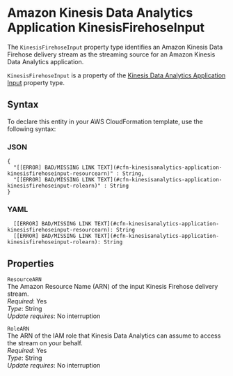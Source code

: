 # Amazon Kinesis Data Analytics Application KinesisFirehoseInput<a name="aws-properties-kinesisanalytics-application-kinesisfirehoseinput"></a>

The `KinesisFirehoseInput` property type identifies an Amazon Kinesis Data Firehose delivery stream as the streaming source for an Amazon Kinesis Data Analytics application\.

 `KinesisFirehoseInput` is a property of the [Kinesis Data Analytics Application Input](aws-properties-kinesisanalytics-application-input.md) property type\. 

## Syntax<a name="aws-properties-kinesisanalytics-application-kinesisfirehoseinput-syntax"></a>

To declare this entity in your AWS CloudFormation template, use the following syntax:

### JSON<a name="aws-properties-kinesisanalytics-application-kinesisfirehoseinput-syntax.json"></a>

```
{
  "[[ERROR] BAD/MISSING LINK TEXT](#cfn-kinesisanalytics-application-kinesisfirehoseinput-resourcearn)" : String,
  "[[ERROR] BAD/MISSING LINK TEXT](#cfn-kinesisanalytics-application-kinesisfirehoseinput-rolearn)" : String
}
```

### YAML<a name="aws-properties-kinesisanalytics-application-kinesisfirehoseinput-syntax.yaml"></a>

```
  [[ERROR] BAD/MISSING LINK TEXT](#cfn-kinesisanalytics-application-kinesisfirehoseinput-resourcearn): String
  [[ERROR] BAD/MISSING LINK TEXT](#cfn-kinesisanalytics-application-kinesisfirehoseinput-rolearn): String
```

## Properties<a name="aws-properties-kinesisanalytics-application-kinesisfirehoseinput-properties"></a>

`ResourceARN`  
The Amazon Resource Name \(ARN\) of the input Kinesis Firehose delivery stream\.  
 *Required*: Yes  
 *Type*: String  
 *Update requires*: No interruption 

`RoleARN`  
The ARN of the IAM role that Kinesis Data Analytics can assume to access the stream on your behalf\.   
 *Required*: Yes  
 *Type*: String  
 *Update requires*: No interruption 
